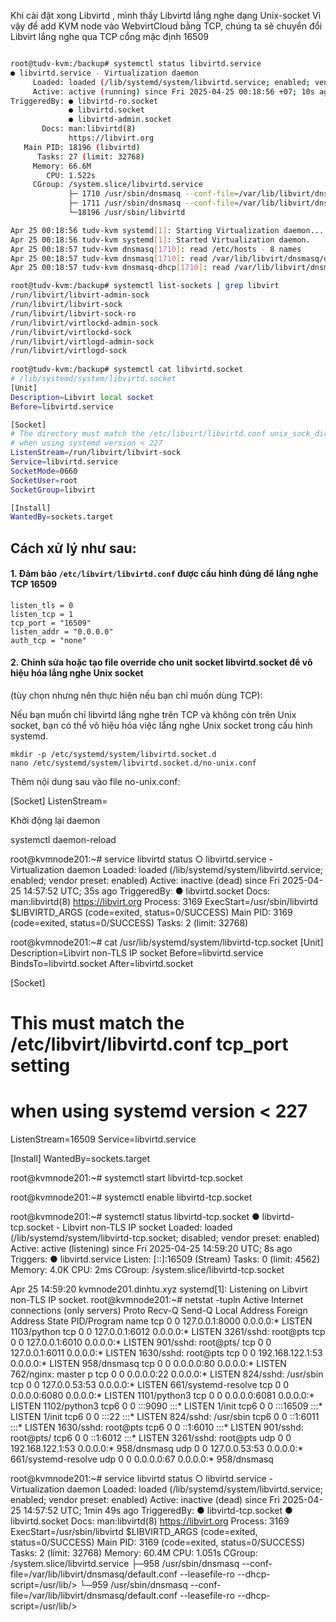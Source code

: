 Khi cài đặt xong Libvirtd , mình thấy Libvirtd lắng nghe dạng Unix-socket
Vì vậy để add KVM node vào WebvirtCloud bằng TCP, chúng ta sẽ chuyển đổi Libvirt lắng
nghe qua TCP cổng mặc định 16509

```Bash

root@tudv-kvm:/backup# systemctl status libvirtd.service
● libvirtd.service - Virtualization daemon
     Loaded: loaded (/lib/systemd/system/libvirtd.service; enabled; vendor preset: enabled)
     Active: active (running) since Fri 2025-04-25 00:18:56 +07; 10s ago
TriggeredBy: ● libvirtd-ro.socket
             ● libvirtd.socket
             ● libvirtd-admin.socket
       Docs: man:libvirtd(8)
             https://libvirt.org
   Main PID: 18196 (libvirtd)
      Tasks: 27 (limit: 32768)
     Memory: 66.6M
        CPU: 1.522s
     CGroup: /system.slice/libvirtd.service
             ├─ 1710 /usr/sbin/dnsmasq --conf-file=/var/lib/libvirt/dnsmasq/default.conf --leasefile-ro --dhcp-script=/usr/li>
             ├─ 1711 /usr/sbin/dnsmasq --conf-file=/var/lib/libvirt/dnsmasq/default.conf --leasefile-ro --dhcp-script=/usr/li>
             └─18196 /usr/sbin/libvirtd

Apr 25 00:18:56 tudv-kvm systemd[1]: Starting Virtualization daemon...
Apr 25 00:18:56 tudv-kvm systemd[1]: Started Virtualization daemon.
Apr 25 00:18:57 tudv-kvm dnsmasq[1710]: read /etc/hosts - 8 names
Apr 25 00:18:57 tudv-kvm dnsmasq[1710]: read /var/lib/libvirt/dnsmasq/default.addnhosts - 0 names
Apr 25 00:18:57 tudv-kvm dnsmasq-dhcp[1710]: read /var/lib/libvirt/dnsmasq/default.hostsfile

root@tudv-kvm:/backup# systemctl list-sockets | grep libvirt
/run/libvirt/libvirt-admin-sock                                                                     libvirtd-admin.socket                                                                                        libvirtd.service
/run/libvirt/libvirt-sock                                                                           libvirtd.socket                                                                                              libvirtd.service
/run/libvirt/libvirt-sock-ro                                                                        libvirtd-ro.socket                                                                                           libvirtd.service
/run/libvirt/virtlockd-admin-sock                                                                   virtlockd-admin.socket                                                                                       virtlockd.service
/run/libvirt/virtlockd-sock                                                                         virtlockd.socket                                                                                             virtlockd.service
/run/libvirt/virtlogd-admin-sock                                                                    virtlogd-admin.socket                                                                                        virtlogd.service
/run/libvirt/virtlogd-sock 
                                                                                                    virtlogd.socket                                                                                              virtlogd.service
root@tudv-kvm:/backup# systemctl cat libvirtd.socket
# /lib/systemd/system/libvirtd.socket
[Unit]
Description=Libvirt local socket
Before=libvirtd.service

[Socket]
# The directory must match the /etc/libvirt/libvirtd.conf unix_sock_dir setting
# when using systemd version < 227
ListenStream=/run/libvirt/libvirt-sock
Service=libvirtd.service
SocketMode=0660
SocketUser=root
SocketGroup=libvirt

[Install]
WantedBy=sockets.target

```

## Cách xử lý như sau:

#### 1. Đảm bảo ``/etc/libvirt/libvirtd.conf`` được cấu hình đúng để lắng nghe TCP 16509

    listen_tls = 0
    listen_tcp = 1
    tcp_port = "16509"
    listen_addr = "0.0.0.0"
    auth_tcp = "none"

#### 2. Chỉnh sửa hoặc tạo file override cho unit socket libvirtd.socket để vô hiệu hóa lắng nghe Unix socket 

(tùy chọn nhưng nên thực hiện nếu bạn chỉ muốn dùng TCP):

Nếu bạn muốn chỉ libvirtd lắng nghe trên TCP và không còn trên Unix socket, bạn có thể vô hiệu hóa việc lắng nghe Unix socket trong cấu hình systemd.

    mkdir -p /etc/systemd/system/libvirtd.socket.d
    nano /etc/systemd/system/libvirtd.socket.d/no-unix.conf

Thêm nội dung sau vào file no-unix.conf:

[Socket]
ListenStream=


Khởi động lại daemon

systemctl daemon-reload



root@kvmnode201:~# service libvirtd status
○ libvirtd.service - Virtualization daemon
     Loaded: loaded (/lib/systemd/system/libvirtd.service; enabled; vendor preset: enabled)
     Active: inactive (dead) since Fri 2025-04-25 14:57:52 UTC; 35s ago
TriggeredBy: ● libvirtd.socket
       Docs: man:libvirtd(8)
             https://libvirt.org
    Process: 3169 ExecStart=/usr/sbin/libvirtd $LIBVIRTD_ARGS (code=exited, status=0/SUCCESS)
   Main PID: 3169 (code=exited, status=0/SUCCESS)
      Tasks: 2 (limit: 32768)



root@kvmnode201:~# cat /usr/lib/systemd/system/libvirtd-tcp.socket
[Unit]
Description=Libvirt non-TLS IP socket
Before=libvirtd.service
BindsTo=libvirtd.socket
After=libvirtd.socket


[Socket]
# This must match the /etc/libvirt/libvirtd.conf tcp_port setting
# when using systemd version < 227
ListenStream=16509
Service=libvirtd.service

[Install]
WantedBy=sockets.target


root@kvmnode201:~# systemctl start libvirtd-tcp.socket

root@kvmnode201:~# systemctl enable libvirtd-tcp.socket

root@kvmnode201:~# systemctl status libvirtd-tcp.socket
● libvirtd-tcp.socket - Libvirt non-TLS IP socket
     Loaded: loaded (/lib/systemd/system/libvirtd-tcp.socket; disabled; vendor preset: enabled)
     Active: active (listening) since Fri 2025-04-25 14:59:20 UTC; 8s ago
   Triggers: ● libvirtd.service
     Listen: [::]:16509 (Stream)
      Tasks: 0 (limit: 4562)
     Memory: 4.0K
        CPU: 2ms
     CGroup: /system.slice/libvirtd-tcp.socket


Apr 25 14:59:20 kvmnode201.dinhtu.xyz systemd[1]: Listening on Libvirt non-TLS IP socket.
root@kvmnode201:~# netstat -tupln
Active Internet connections (only servers)
Proto Recv-Q Send-Q Local Address           Foreign Address         State       PID/Program name
tcp        0      0 127.0.0.1:8000          0.0.0.0:*               LISTEN      1103/python
tcp        0      0 127.0.0.1:6012          0.0.0.0:*               LISTEN      3261/sshd: root@pts
tcp        0      0 127.0.0.1:6010          0.0.0.0:*               LISTEN      901/sshd: root@pts/
tcp        0      0 127.0.0.1:6011          0.0.0.0:*               LISTEN      1630/sshd: root@pts
tcp        0      0 192.168.122.1:53        0.0.0.0:*               LISTEN      958/dnsmasq
tcp        0      0 0.0.0.0:80              0.0.0.0:*               LISTEN      762/nginx: master p
tcp        0      0 0.0.0.0:22              0.0.0.0:*               LISTEN      824/sshd: /usr/sbin
tcp        0      0 127.0.0.53:53           0.0.0.0:*               LISTEN      661/systemd-resolve
tcp        0      0 0.0.0.0:6080            0.0.0.0:*               LISTEN      1101/python3
tcp        0      0 0.0.0.0:6081            0.0.0.0:*               LISTEN      1102/python3
tcp6       0      0 :::9090                 :::*                    LISTEN      1/init
tcp6       0      0 :::16509                :::*                    LISTEN      1/init
tcp6       0      0 :::22                   :::*                    LISTEN      824/sshd: /usr/sbin
tcp6       0      0 ::1:6011                :::*                    LISTEN      1630/sshd: root@pts
tcp6       0      0 ::1:6010                :::*                    LISTEN      901/sshd: root@pts/
tcp6       0      0 ::1:6012                :::*                    LISTEN      3261/sshd: root@pts
udp        0      0 192.168.122.1:53        0.0.0.0:*                           958/dnsmasq
udp        0      0 127.0.0.53:53           0.0.0.0:*                           661/systemd-resolve
udp        0      0 0.0.0.0:67              0.0.0.0:*                           958/dnsmasq

root@kvmnode201:~# service libvirtd status
○ libvirtd.service - Virtualization daemon
     Loaded: loaded (/lib/systemd/system/libvirtd.service; enabled; vendor preset: enabled)
     Active: inactive (dead) since Fri 2025-04-25 14:57:52 UTC; 1min 49s ago
TriggeredBy: ● libvirtd-tcp.socket
             ● libvirtd.socket
       Docs: man:libvirtd(8)
             https://libvirt.org
    Process: 3169 ExecStart=/usr/sbin/libvirtd $LIBVIRTD_ARGS (code=exited, status=0/SUCCESS)
   Main PID: 3169 (code=exited, status=0/SUCCESS)
      Tasks: 2 (limit: 32768)
     Memory: 60.4M
        CPU: 1.051s
     CGroup: /system.slice/libvirtd.service
             ├─958 /usr/sbin/dnsmasq --conf-file=/var/lib/libvirt/dnsmasq/default.conf --leasefile-ro --dhcp-script=/usr/lib/>
             └─959 /usr/sbin/dnsmasq --conf-file=/var/lib/libvirt/dnsmasq/default.conf --leasefile-ro --dhcp-script=/usr/lib/>



